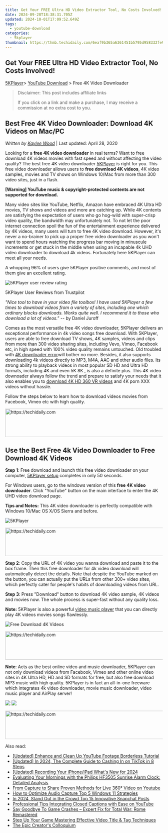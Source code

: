 ```yaml
---
title: Get Your FREE Ultra HD Video Extractor Tool, No Costs Involved!
date: 2024-09-28T18:38:31.705Z
updated: 2024-10-01T17:09:52.649Z
tags:
  - youtube-download
categories:
  - 5kplayer
thumbnail: https://thmb.techidaily.com/6eaf9b365a6361451b5795d958332fe971bf3b2af37ac8e9e5c055811b75ea47.jpg
---
```


## Get Your FREE Ultra HD Video Extractor Tool, No Costs Involved!

[5KPlayer](https://tools.techidaily.com/5kplayer/products/)\> [YouTube Download](https://tools.techidaily.com/5kplayer/youtube-download/) \> Free 4K Video Downloader

>  Disclaimer: This post includes affiliate links
>
>  If you click on a link and make a purchase, I may receive a commission at no extra cost to you.
>

## Best Free 4K Video Downloader: Download 4K Videos on Mac/PC

 _Written by [Kaylee Wood](https://www.quora.com/profile/Amanda-Hu-21)_ | Last updated: April 28, 2020 

Looking for a **free 4K video downloader** in real terms? Want to free download 4K videos movies with fast speed and without affecting the video quality? The best free 4K video downloader [5KPlayer](https://tools.techidaily.com/5kplayer/products/) is right for you. This free video downloader allows users to **free download 4K videos**, 4K video samples, movies and TV shows on Windows 10/Mac from more than 300 video sites, just in a flash. 

**\[Warning\] YouTube music & copyright-protected contents are not supported for download.**

Many video sites like YouTube, Netflix, Amazon have embraced 4K Ultra HD movies, TV shows and videos and more are catching up. While 4K contents are satisfying the expectation of users who go hog-wild with super-crisp video quality, the bandwidth may unfortunately not. To not let the poor internet connection spoil the fun of the entertainment experience delivered by 4K videos, many users will turn to free 4K video download. However, it's never a no-brainer to pick up a proper free video downloader as you won't want to spend hours watching the progress bar moving in minuscule increments or get stuck in the middle when using an incapable 4k UHD video downloader to download 4k videos. Fortunately here 5KPlayer can meet all your needs.

A whopping 96% of users give 5KPlayer positive comments, and most of them give an excellent rating. 

![5KPlayer user review rating](https://www.5kplayer.com/youtube-download/img/5kp-review.jpg) 

5KPlayer User Reviews from Trustpilot

_"Nice tool to have in your video file toolbox! I have used 5KPlayer a few times to download videos from a variety of sites, including one which ordinary blocks downloads. Works quite well. I recommend it to those who download a lot of videos."_ \-- by Daniel Juroff 

Comes as the most versatile free 4K video downloader, 5KPlayer delivers an exceptional performance in 4k video songs free download. With 5KPlayer, users are able to free download TV shows, 4K samples, videos and clips from more than 300 video sharing sites, including Vevo, Vimeo, Facebook etc, in high speed with 100% video quality remains untouched. Old troubled with [4K downloader error](https://tools.techidaily.com/5kplayer/youtube-download/)will bother no more. Besides, it also supports downloading 4k videos directly to MP3, M4A, AAC and other audio files. Its strong ability to playback videos in most popular SD HD and Ultra HD formats, including 4K and even 5K 8K , is also a definite plus. This 4K video downoader always follow the trend and prepare to satisfy your needs that it also enables you to [download 4K HD 360 VR videos](https://tools.techidaily.com/5kplayer/youtube-download/) and 4K porn XXX videos without hassle.  
  
Follow the steps below to learn how to download videos movies from Facebook, Vimeo etc with high quality.

<!-- affiliate ads begin -->
<a href="https://appsumo.8odi.net/c/5597632/2049382/7443" target="_top" id="2049382">
  <img src="//a.impactradius-go.com/display-ad/7443-2049382" border="0" alt="https://techidaily.com" width="728" height="90"/>
</a>
<img height="0" width="0" src="https://appsumo.8odi.net/i/5597632/2049382/7443" style="position:absolute;visibility:hidden;" border="0" />
<!-- affiliate ads end -->

## Use the Best Free 4k Video Downloader to Free Download 4K Videos

**Step 1**: Free download and launch this free video downloader on your computer, [5KPlayer setup](https://tools.techidaily.com/5kplayer/video-music-player/) completes in only 50 seconds.

 For Windows users, go to the windows version of this **free 4K video downloader**. Click "YouTube" button on the main interface to enter the 4K UHD video download page.

**Tips and Notes:** This 4K video downloader is perfectly compatible with Windows 10/Mac OS X/OS Sierra and before.

![5KPlayer](https://www.5kplayer.com/youtube-download/img/youtube-0119-01.jpg)

<!-- affiliate ads begin -->
<a href="https://appsumo.8odi.net/c/5597632/2094480/7443" target="_top" id="2094480">
  <img src="//a.impactradius-go.com/display-ad/7443-2094480" border="0" alt="https://techidaily.com" width="728" height="90"/>
</a>
<img height="0" width="0" src="https://appsumo.8odi.net/i/5597632/2094480/7443" style="position:absolute;visibility:hidden;" border="0" />
<!-- affiliate ads end -->

**Step 2**: Copy the URL of 4K video you wanna download and paste it to the box frame. Then this free downloader for 4k video download will automatically detect the details. Note that despite the YouTube marked on the button, you can actually put the URLs from other 300+ video sites, which perfectly cater for people's habits of downloading videos from URL.

**Step 3**: Press "Download" button to download 4K video sample, 4K videos and movies now. The whole process is super-fast without any quality loss.

**Note:** 5KPlayer is also a powerful [video music player](https://tools.techidaily.com/5kplayer/video-music-player/) that you can directly play 4K videos movies songs flawlessly.

![Free Download 4K Videos](https://www.5kplayer.com/youtube-download/img/download-captain-america.jpg) 

<!-- affiliate ads begin -->
<a href="https://jalbum-affiliate-program.sjv.io/c/5597632/1838960/17916" target="_top" id="1838960">
  <img src="//a.impactradius-go.com/display-ad/17916-1838960" border="0" alt="https://techidaily.com" width="728" height="90"/>
</a>
<img height="0" width="0" src="https://jalbum-affiliate-program.sjv.io/i/5597632/1838960/17916" style="position:absolute;visibility:hidden;" border="0" />
<!-- affiliate ads end -->

**Note**: Acts as the best online video and music downloader, 5KPlayer can not only download videos from Facebook, Vimeo and other online video sites in 4K Ultra HD, HD and SD formats for free, but also free download MP3 music with high quality. 5KPlayer is in fact an all-in-one freeware which integrates 4k video downloader, movie music downloader, video music player and AirPlay server!

[![](https://www.5kplayer.com/youtube-download/../button/freedownwhitewin.png)](https://tools.techidaily.com/5kplayer/products/) [![](https://www.5kplayer.com/youtube-download/../button/freedownbackmac.png)](https://tools.techidaily.com/5kplayer/products/)

<!-- affiliate ads begin -->
<a href="https://aligracehair.sjv.io/c/5597632/2047411/19272" target="_top" id="2047411">
  <img src="//a.impactradius-go.com/display-ad/19272-2047411" border="0" alt="https://techidaily.com" width="728" height="90"/>
</a>
<img height="0" width="0" src="https://aligracehair.sjv.io/i/5597632/2047411/19272" style="position:absolute;visibility:hidden;" border="0" />
<!-- affiliate ads end -->

<ins class="adsbygoogle"
     style="display:block"
     data-ad-format="autorelaxed"
     data-ad-client="ca-pub-7571918770474297"
     data-ad-slot="1223367746"></ins>

<ins class="adsbygoogle"
     style="display:block"
     data-ad-client="ca-pub-7571918770474297"
     data-ad-slot="8358498916"
     data-ad-format="auto"
     data-full-width-responsive="true"></ins>

<span class="atpl-alsoreadstyle">Also read:</span>
<div><ul>
<li><a href="https://youtube-video-recordings.techidaily.com/updated-enhance-and-clean-up-youtube-footage-borderless-tutorial/"><u>[Updated] Enhance and Clean Up YouTube Footage Borderless Tutorial</u></a></li>
<li><a href="https://tiktok-clips.techidaily.com/updated-in-2024-the-complete-guide-to-cashing-in-on-tiktok-in-8-steps/"><u>[Updated] In 2024, The Complete Guide to Cashing In on TikTok in 8 Steps</u></a></li>
<li><a href="https://remote-screen-capture.techidaily.com/updated-recording-your-iphoneipad-whats-new-for-2024/"><u>[Updated] Recording Your iPhone/iPad What's New for 2024</u></a></li>
<li><a href="https://buynow-info.techidaily.com/evaluating-your-mornings-with-the-philips-hf3505-sunrise-alarm-clock-detailed-analysis/"><u>Evaluating Your Mornings with the Philips HF3505 Sunrise Alarm Clock: Detailed Analysis</u></a></li>
<li><a href="https://youtube-video-recordings.techidaily.com/from-capture-to-share-proven-methods-for-live-360-video-on-youtube/"><u>From Capture to Share Proven Methods for Live 360° Video on Youtube</u></a></li>
<li><a href="https://fox-hovers.techidaily.com/how-to-optimize-audio-capture-top-5-windows-11-strategies/"><u>How to Optimize Audio Capture Top 5 Windows 11 Strategies</u></a></li>
<li><a href="https://snapchat-videos.techidaily.com/in-2024-stand-out-in-the-crowd-top-15-innovative-snapchat-posts/"><u>In 2024, Stand Out in the Crowd Top 15 Innovative Snapchat Posts</u></a></li>
<li><a href="https://youtube-video-recordings.techidaily.com/professional-tips-integrating-closed-captions-with-ease-on-youtube/"><u>Professional Tips Integrating Closed Captions with Ease on YouTube</u></a></li>
<li><a href="https://win-howtos.techidaily.com/say-goodbye-to-game-crashes-expert-fix-for-total-war-rome-remastered/"><u>Say Goodbye To Game Crashes – Expert Fix for Total War: Rome Remastered</u></a></li>
<li><a href="https://youtube-video-recordings.techidaily.com/step-up-your-game-mastering-effective-video-title-and-tag-techniques/"><u>Step Up Your Game Mastering Effective Video Title & Tag Techniques</u></a></li>
<li><a href="https://youtube-video-recordings.techidaily.com/the-epic-creators-colloquium/"><u>The Epic Creator's Colloquium</u></a></li>
</ul></div>

